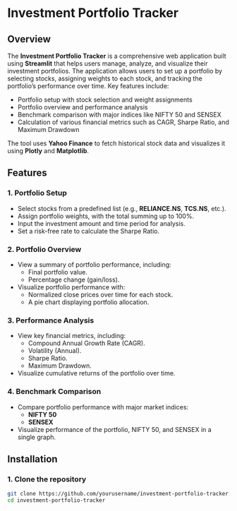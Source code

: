 # Investment Portfolio Tracker

## Overview

The **Investment Portfolio Tracker** is a comprehensive web application built using **Streamlit** that helps users manage, analyze, and visualize their investment portfolios. The application allows users to set up a portfolio by selecting stocks, assigning weights to each stock, and tracking the portfolio’s performance over time. Key features include:

- Portfolio setup with stock selection and weight assignments
- Portfolio overview and performance analysis
- Benchmark comparison with major indices like NIFTY 50 and SENSEX
- Calculation of various financial metrics such as CAGR, Sharpe Ratio, and Maximum Drawdown

The tool uses **Yahoo Finance** to fetch historical stock data and visualizes it using **Plotly** and **Matplotlib**.

## Features

### 1. **Portfolio Setup**
   - Select stocks from a predefined list (e.g., **RELIANCE.NS**, **TCS.NS**, etc.).
   - Assign portfolio weights, with the total summing up to 100%.
   - Input the investment amount and time period for analysis.
   - Set a risk-free rate to calculate the Sharpe Ratio.

### 2. **Portfolio Overview**
   - View a summary of portfolio performance, including:
     - Final portfolio value.
     - Percentage change (gain/loss).
   - Visualize portfolio performance with:
     - Normalized close prices over time for each stock.
     - A pie chart displaying portfolio allocation.

### 3. **Performance Analysis**
   - View key financial metrics, including:
     - Compound Annual Growth Rate (CAGR).
     - Volatility (Annual).
     - Sharpe Ratio.
     - Maximum Drawdown.
   - Visualize cumulative returns of the portfolio over time.

### 4. **Benchmark Comparison**
   - Compare portfolio performance with major market indices:
     - **NIFTY 50**
     - **SENSEX**
   - Visualize performance of the portfolio, NIFTY 50, and SENSEX in a single graph.

## Installation

### 1. Clone the repository

```bash
git clone https://github.com/yourusername/investment-portfolio-tracker.git
cd investment-portfolio-tracker

